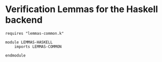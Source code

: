 Verification Lemmas for the Haskell backend
===========================================

```k
requires "lemmas-common.k"

module LEMMAS-HASKELL
    imports LEMMAS-COMMON

endmodule
```
